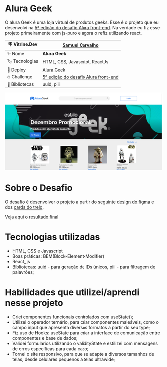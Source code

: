 # Alura Geek
O alura Geek é uma loja virtual de produtos geeks. Esse é o projeto que eu desenvolvi na [5ª edição do desafio Alura front-end](https://www.alura.com.br/challenges/front-end-5//semana-01-criando-loja-interface-cliente). Na verdade eu fiz esse projeto primeiramente com js-puro e agora o refiz utilizando react.

| :placard: Vitrine.Dev     |[Samuel Carvalho](https://cursos.alura.com.br/vitrinedev/samurai-samuka)|
| ------------------------  | --- |
| :sparkles: Nome           | **Alura Geek**
| :label: Tecnologias       | HTML, CSS, Javascript, ReactJs
| :rocket: Deploy           | [Alura Geek](https://challenge-front-5-alura-geek-react.vercel.app/)
| :fire: Challenge    | [5ª edição do desafio Alura front-end](https://www.alura.com.br/challenges/front-end-5//semana-01-criando-loja-interface-cliente)
| :link: Bibliotecas        | uuid, piii

![](https://github.com/SamuraiSamuka/Challenge_Front-5--Alura_Geek_React/blob/main/public/AluraGeek.png?raw=true#vitrinedev)

# Sobre o Desafio
O desafio é desenvolver o projeto a partir do seguinte [design do figma](https://www.figma.com/file/fR9qvy3gU53s2q5efeMpy9/AluraGeek---Challenge?node-id=0%3A1) e dos [cards do trelo](https://trello.com/b/YahtquUC/challenge-front-end-semana-1).

Veja aqui [o resultado final](https://challenge-front-5-alura-geek-react.vercel.app/)

# Tecnologias utilizadas

* HTML, CSS e Javascript
* Boas práticas: BEM(Block-Element-Modifier)
* React_js
* Bibliotecas: uuid - para geração de IDs únicos, piii - para filtragem de palavrões;

# Habilidades que utilizei/aprendi nesse projeto

* Criei componentes funcionais controlados com useState();
* Utilizei o operador ternário, para criar componentes maleáveis, como o campo input que apresenta diversos formatos a partir do seu type;
* Fiz uso de Hooks: useState para criar a interface de comunicação entre componentes e base de dados;
* Validei formularios utilizando o validityState e estilizei com mensagens de erros específicas para cada caso;
* Tornei o site responsivo, para que se adapte a diversos tamanhos de telas, desde celulares pequenos a telas ultrawide;